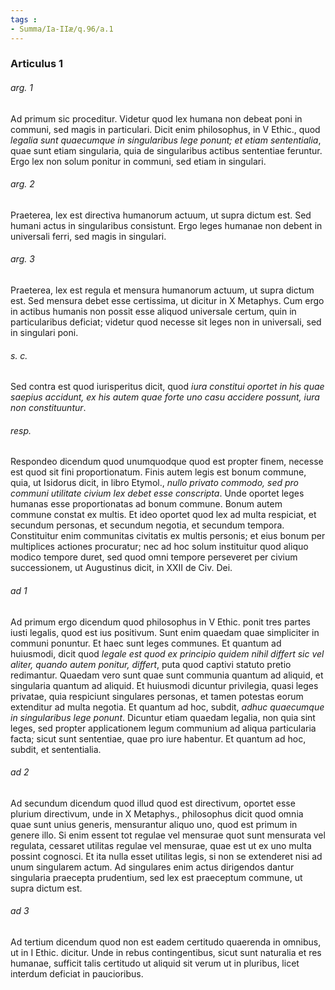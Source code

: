```yaml
---
tags : 
- Summa/Ia-IIæ/q.96/a.1
---
```


### Articulus 1

###### arg. 1
Ad primum sic proceditur. Videtur quod lex humana non debeat poni in communi, sed magis in particulari. Dicit enim philosophus, in V Ethic., quod *legalia sunt quaecumque in singularibus lege ponunt; et etiam sententialia*, quae sunt etiam singularia, quia de singularibus actibus sententiae feruntur. Ergo lex non solum ponitur in communi, sed etiam in singulari.

###### arg. 2
Praeterea, lex est directiva humanorum actuum, ut supra dictum est. Sed humani actus in singularibus consistunt. Ergo leges humanae non debent in universali ferri, sed magis in singulari.

###### arg. 3
Praeterea, lex est regula et mensura humanorum actuum, ut supra dictum est. Sed mensura debet esse certissima, ut dicitur in X Metaphys. Cum ergo in actibus humanis non possit esse aliquod universale certum, quin in particularibus deficiat; videtur quod necesse sit leges non in universali, sed in singulari poni.

###### s. c.
Sed contra est quod iurisperitus dicit, quod *iura constitui oportet in his quae saepius accidunt, ex his autem quae forte uno casu accidere possunt, iura non constituuntur*.

###### resp.
Respondeo dicendum quod unumquodque quod est propter finem, necesse est quod sit fini proportionatum. Finis autem legis est bonum commune, quia, ut Isidorus dicit, in libro Etymol., *nullo privato commodo, sed pro communi utilitate civium lex debet esse conscripta*. Unde oportet leges humanas esse proportionatas ad bonum commune. Bonum autem commune constat ex multis. Et ideo oportet quod lex ad multa respiciat, et secundum personas, et secundum negotia, et secundum tempora. Constituitur enim communitas civitatis ex multis personis; et eius bonum per multiplices actiones procuratur; nec ad hoc solum instituitur quod aliquo modico tempore duret, sed quod omni tempore perseveret per civium successionem, ut Augustinus dicit, in XXII de Civ. Dei.

###### ad 1
Ad primum ergo dicendum quod philosophus in V Ethic. ponit tres partes iusti legalis, quod est ius positivum. Sunt enim quaedam quae simpliciter in communi ponuntur. Et haec sunt leges communes. Et quantum ad huiusmodi, dicit quod *legale est quod ex principio quidem nihil differt sic vel aliter, quando autem ponitur, differt*, puta quod captivi statuto pretio redimantur. Quaedam vero sunt quae sunt communia quantum ad aliquid, et singularia quantum ad aliquid. Et huiusmodi dicuntur privilegia, quasi leges privatae, quia respiciunt singulares personas, et tamen potestas eorum extenditur ad multa negotia. Et quantum ad hoc, subdit, *adhuc quaecumque in singularibus lege ponunt*. Dicuntur etiam quaedam legalia, non quia sint leges, sed propter applicationem legum communium ad aliqua particularia facta; sicut sunt sententiae, quae pro iure habentur. Et quantum ad hoc, subdit, et sententialia.

###### ad 2
Ad secundum dicendum quod illud quod est directivum, oportet esse plurium directivum, unde in X Metaphys., philosophus dicit quod omnia quae sunt unius generis, mensurantur aliquo uno, quod est primum in genere illo. Si enim essent tot regulae vel mensurae quot sunt mensurata vel regulata, cessaret utilitas regulae vel mensurae, quae est ut ex uno multa possint cognosci. Et ita nulla esset utilitas legis, si non se extenderet nisi ad unum singularem actum. Ad singulares enim actus dirigendos dantur singularia praecepta prudentium, sed lex est praeceptum commune, ut supra dictum est.

###### ad 3
Ad tertium dicendum quod non est eadem certitudo quaerenda in omnibus, ut in I Ethic. dicitur. Unde in rebus contingentibus, sicut sunt naturalia et res humanae, sufficit talis certitudo ut aliquid sit verum ut in pluribus, licet interdum deficiat in paucioribus.

